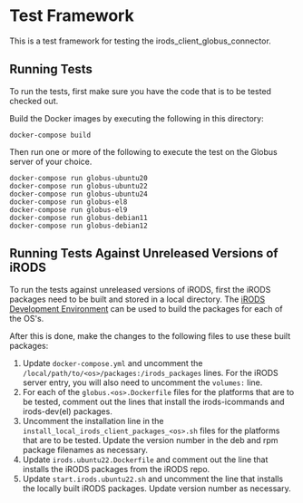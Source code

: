 Test Framework
==============

This is a test framework for testing the irods_client_globus_connector.

Running Tests
-------------

To run the tests, first make sure you have the code that is to be tested checked out.

Build the Docker images by executing the following in this directory:

```
docker-compose build
```

Then run one or more of the following to execute the test on the Globus server of your choice.

``` 
docker-compose run globus-ubuntu20
docker-compose run globus-ubuntu22
docker-compose run globus-ubuntu24
docker-compose run globus-el8
docker-compose run globus-el9
docker-compose run globus-debian11
docker-compose run globus-debian12
```
Running Tests Against Unreleased Versions of iRODS
--------------------------------------------------

To run the tests against unreleased versions of iRODS, first the iRODS packages need to be built and stored in a local directory. The [iRODS Development Environment](https://github.com/irods/irods_development_environment) can be used to build the packages for each of the OS's.

After this is done, make the changes to the following files to use these built packages:

1. Update `docker-compose.yml` and uncomment the `/local/path/to/<os>/packages:/irods_packages` lines.  For the iRODS server entry, you will also need to uncomment the `volumes:` line.
2. For each of the `globus.<os>.Dockerfile` files for the platforms that are to be tested, comment out the lines that install the irods-icommands and irods-dev(el) packages.
3. Uncomment the installation line in the `install_local_irods_client_packages_<os>.sh` files for the platforms that are to be tested. Update the version number in the deb and rpm package filenames as necessary.
4. Update `irods.ubuntu22.Dockerfile` and comment out the line that installs the iRODS packages from the iRODS repo.
5. Update `start.irods.ubuntu22.sh` and uncomment the line that installs the locally built iRODS packages.  Update version number as necessary.

